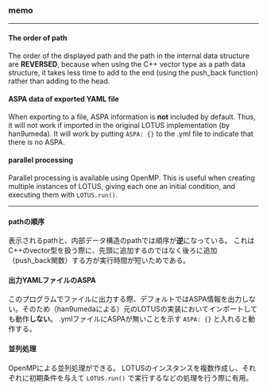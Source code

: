 ### memo

<hr>

#### The order of path
The order of the displayed path and the path in the internal data structure are **REVERSED**,
because when using the C++ vector type as a path data structure, it takes less time to add to the end (using the push_back function) rather than adding to the head.

#### ASPA data of exported YAML file
When exporting to a file, ASPA information is **not** included by default. Thus, it will not work if imported in the original LOTUS implementation (by han9umeda).
It will work by putting ``ASPA: {}`` to the .yml file to indicate that there is no ASPA.

#### parallel processing
Parallel processing is available using OpenMP.
This is useful when creating multiple instances of LOTUS, giving each one an initial condition, and executing them with ``LOTUS.run()``.

<hr>

#### pathの順序
表示されるpathと、内部データ構造のpathでは順序が**逆**になっている。
これはC++のvector型を扱う際に、先頭に追加するのではなく後ろに追加（push_back関数）する方が実行時間が短いためである。


#### 出力YAMLファイルのASPA
このプログラムでファイルに出力する際、デフォルトではASPA情報を出力しない。そのため（han9umedaによる）元のLOTUSの実装においてインポートしても動作**しない**。
.ymlファイルにASPAが無いことを示す ``ASPA: {}`` と入れると動作する。

#### 並列処理
OpenMPによる並列処理ができる。
LOTUSのインスタンスを複数作成し、それぞれに初期条件を与えて ``LOTUS.run()`` で実行するなどの処理を行う際に有用。
